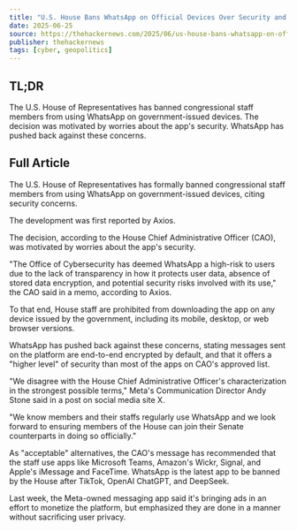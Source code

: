 ```yaml
---
title: "U.S. House Bans WhatsApp on Official Devices Over Security and Data Protection Issues"
date: 2025-06-25
source: https://thehackernews.com/2025/06/us-house-bans-whatsapp-on-official.html
publisher: thehackernews
tags: [cyber, geopolitics]
---
```


## TL;DR

The U.S. House of Representatives has banned congressional staff members from using WhatsApp on government-issued devices. The decision was motivated by worries about the app's security. WhatsApp has pushed back against these concerns.

## Full Article

The U.S. House of Representatives has formally banned congressional staff members from using WhatsApp on government-issued devices, citing security concerns.

The development was first reported by Axios.

The decision, according to the House Chief Administrative Officer (CAO), was motivated by worries about the app's security.

"The Office of Cybersecurity has deemed WhatsApp a high-risk to users due to the lack of transparency in how it protects user data, absence of stored data encryption, and potential security risks involved with its use," the CAO said in a memo, according to Axios.

To that end, House staff are prohibited from downloading the app on any device issued by the government, including its mobile, desktop, or web browser versions.

WhatsApp has pushed back against these concerns, stating messages sent on the platform are end-to-end encrypted by default, and that it offers a "higher level" of security than most of the apps on CAO's approved list.

"We disagree with the House Chief Administrative Officer's characterization in the strongest possible terms," Meta's Communication Director Andy Stone said in a post on social media site X.

"We know members and their staffs regularly use WhatsApp and we look forward to ensuring members of the House can join their Senate counterparts in doing so officially."

As "acceptable" alternatives, the CAO's message has recommended that the staff use apps like Microsoft Teams, Amazon's Wickr, Signal, and Apple's iMessage and FaceTime. WhatsApp is the latest app to be banned by the House after TikTok, OpenAI ChatGPT, and DeepSeek.

Last week, the Meta-owned messaging app said it's bringing ads in an effort to monetize the platform, but emphasized they are done in a manner without sacrificing user privacy.